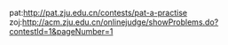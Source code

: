 pat:http://pat.zju.edu.cn/contests/pat-a-practise
zoj:http://acm.zju.edu.cn/onlinejudge/showProblems.do?contestId=1&pageNumber=1 
